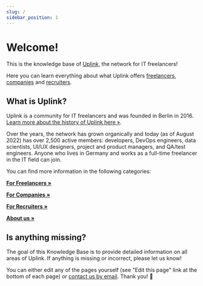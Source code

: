 ```yaml
---
slug: /
sidebar_position: 1
---
```


# Welcome!

This is the knowledge base of [Uplink](https://uplink.tech/), the network for IT freelancers!

Here you can learn everything about what Uplink offers [freelancers](freelancers/uplink-for-freelancers.md), [companies](companies/uplink-for-companies.md) and [recruiters](recruiters/uplink-for-recruiters.md).

## What is Uplink?

Uplink is a community for IT freelancers and was founded in Berlin in 2016.
[Learn more about the history of Uplink here »](about/history.md).

Over the years, the network has grown organically and today (as of August 2022) has over 2,500 active members: developers, DevOps engineers, data scientists, UI/UX designers, project and product managers, and QA/test engineers. Anyone who lives in Germany and works as a full-time freelancer in the IT field can join.

You can find more information in the following categories:

**[For Freelancers »](freelancers/uplink-for-freelancers.md)**

**[For Companies »](companies/uplink-for-companies.md)**

**[For Recruiters »](recruiters/uplink-for-recruiters.md)**

**[About us »](about/values.md)**

## Is anything missing?

The goal of this Knowledge Base is to provide detailed information on all areas of Uplink. If anything is missing or incorrect, please let us know!

You can either edit any of the pages yourself (see "Edit this page" link at the bottom of each page) or [contact us by email](mailto:hello@uplink.tech). Thank you! 🙇

